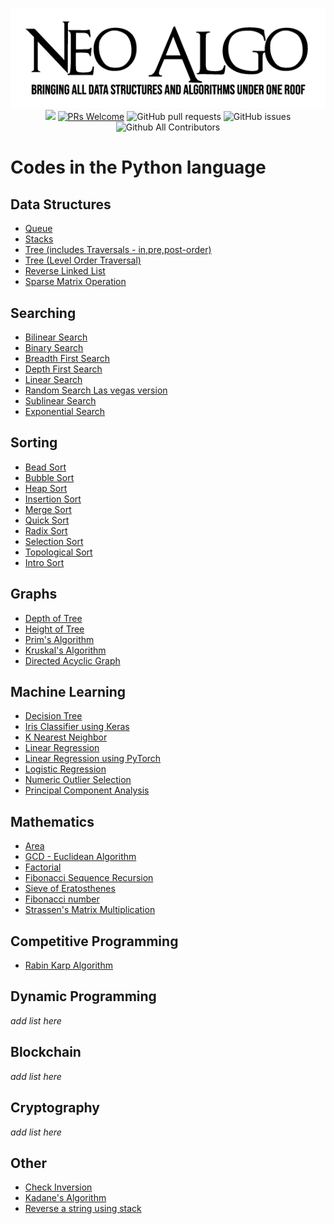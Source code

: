 <p align="center">
    <img src="../img/neo_algo.png"><br>
    <img src="https://img.shields.io/github/license/tesseractcoding/neoalgo?style=flat">
    <a href="http://makeapullrequest.com" target="_blank"><img src="https://img.shields.io/badge/PRs-welcome-brightgreen.svg?style=flat" alt="PRs Welcome"></a>
    <img alt="GitHub pull requests" src="https://img.shields.io/github/issues-pr/tesseractcoding/neoalgo">
    <img alt="GitHub issues" src="https://img.shields.io/github/issues/tesseractcoding/neoalgo">
    <img alt="Github All Contributors" src="https://img.shields.io/github/all-contributors/tesseractcoding/neoalgo">
</p>

# Codes in the Python language

## Data Structures
* [Queue](ds/Queue.py)
* [Stacks](ds/Stacks.py)
* [Tree (includes Traversals - in,pre,post-order)](ds/Tree_Traversals_In_Pre_Post_Order.py)
* [Tree (Level Order Traversal)](ds/Tree_Level_Order_Traversal.py)
* [Reverse Linked List](ds/Reverse_linked_list.py)
* [Sparse Matrix Operation](ds/Sparse_matrix_Operation.py)




## Searching
* [Bilinear Search](search/bilinear.py)
* [Binary Search](search/binarysearch.py)
* [Breadth First Search](search/bfs.py)
* [Depth First Search](search/dfs.py)
* [Linear Search](search/Linear_Search.py)
* [Random Search Las vegas version](search/random_search_las_vegas.py)
* [Sublinear Search](search/Sublinear_search.ipynb)
* [Exponential Search](search/exponential_search.py)

## Sorting
* [Bead Sort](sort/Bead_Sort.py)
* [Bubble Sort](sort/Bubble_Sort.py)
* [Heap Sort](sort/Heap_sort.py)
* [Insertion Sort](sort/insertion.py)
* [Merge Sort](sort/Merge_Sort.py)
* [Quick Sort](sort/QuickSort.py)
* [Radix Sort](sort/Radix_Sort.py)
* [Selection Sort](sort/Selection_Sort.py)
* [Topological Sort](sort/topological_sort.py)
* [Intro Sort](sort/IntroSort.py)

## Graphs
* [Depth of Tree](graphs/Depth_Of_Tree.py)
* [Height of Tree](graphs/height_of_given_tree.py)
* [Prim's Algorithm](graphs/Prim_Algorithm.py)
* [Kruskal's Algorithm](graphs/Kruskal_Algorithm.py) 
* [Directed Acyclic Graph](graphs/Directed_Acyclic_Graph.py)

## Machine Learning
* [Decision Tree](ml/DecisionTree_From_Scratch.ipynb)
* [Iris Classifier using Keras](ml/Iris_Classifier_using_Keras.ipynb)
* [K Nearest Neighbor](ml/K_nearest_neighbors.ipynb)
* [Linear Regression](ml/Linear_Regression.ipynb)
* [Linear Regression using PyTorch](ml/Linear_Regression_using_PyTorch.ipynb)
* [Logistic Regression](ml/Logistic_Regression.ipynb)
* [Numeric Outlier Selection](ml/Numerical_outlier_method.ipynb)
* [Principal Component Analysis](ml/principal_component_analysis.ipynb)

## Mathematics
* [Area](math/Area.py)
* [GCD - Euclidean Algorithm](math/GCD_Euclidean_Algorithm.py)
* [Factorial](math/factorial.py)
* [Fibonacci Sequence Recursion](math/fibonacci_recursion.py)
* [Sieve of Eratosthenes](math/prime_number_using_sieve_of_Eratosthenes.py)
* [Fibonacci number](math/Fibonacci.py)
* [Strassen's Matrix Multiplication](math/Strassen's_Matrix_Mul.py)

## Competitive Programming

* [Rabin Karp Algorithm](cp/Rabin_Karp.py)

## Dynamic Programming
_add list here_

## Blockchain
_add list here_


## Cryptography
_add list here_

## Other
* [Check Inversion](other/Check_Inversion.py)
* [Kadane's Algorithm](other/Kadanes_Algorithm.py)
* [Reverse a string using stack](other/Reverse_string_using_stack.py)


